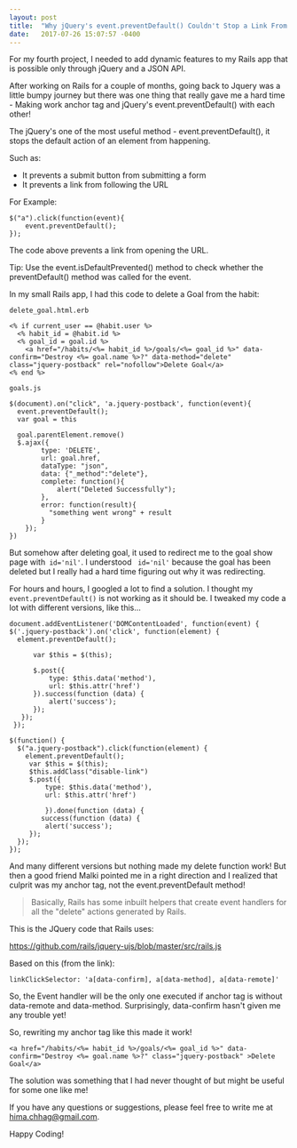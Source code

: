 ```yaml
---
layout: post
title:  "Why jQuery's event.preventDefault() Couldn't Stop a Link From To Redirect?"
date:   2017-07-26 15:07:57 -0400
---
```



For my fourth project, I needed to add dynamic features to my Rails app that is possible only through jQuery and a JSON API.

After working on Rails for a couple of months, going back to Jquery was a little bumpy journey but there was one thing that really gave me a hard time - Making work anchor tag and jQuery's event.preventDefault() with each other!


The jQuery's one of the most useful method - event.preventDefault(), it stops the default action of an element from happening.

Such as: 

* It prevents a submit button from submitting a form
* It prevents a link from following the URL

For Example:

```
$("a").click(function(event){
    event.preventDefault();
});
```

The code above prevents a link from opening the URL.



Tip: Use the event.isDefaultPrevented() method to check whether the preventDefault() method was called for the event.

 
In my small Rails app, I had this code to delete a Goal from the habit:

```
delete_goal.html.erb

<% if current_user == @habit.user %>
  <% habit_id = @habit.id %>
  <% goal_id = goal.id %>
    <a href="/habits/<%= habit_id %>/goals/<%= goal_id %>" data-confirm="Destroy <%= goal.name %>?" data-method="delete" class="jquery-postback" rel="nofollow">Delete Goal</a>
<% end %>
```

```
goals.js

$(document).on("click", 'a.jquery-postback', function(event){
  event.preventDefault();
  var goal = this

  goal.parentElement.remove()
  $.ajax({
        type: 'DELETE',
        url: goal.href,
        dataType: "json",
        data: {"_method":"delete"},
        complete: function(){
            alert("Deleted Successfully");
        },
        error: function(result){
          "something went wrong" + result
        }
    });
})
```
 
But somehow after deleting goal, it used to redirect me to the goal show page with` id='nil'`. I understood ` id='nil'` because the goal has been deleted but I really had a hard time figuring out why it was redirecting.

For hours and hours, I googled a lot to find a solution. I thought my `event.preventDefault()` is not working as it should be. I tweaked my code a lot with different versions, like this...


```
document.addEventListener('DOMContentLoaded', function(event) { $('.jquery-postback').on('click', function(element) {
  element.preventDefault();

      var $this = $(this);

      $.post({
          type: $this.data('method'),
          url: $this.attr('href')
      }).success(function (data) {
          alert('success');
      });
   });
 });

$(function() {
  $("a.jquery-postback").click(function(element) {
    element.preventDefault();
     var $this = $(this);
     $this.addClass("disable-link")
     $.post({
         type: $this.data('method'),
         url: $this.attr('href')
    
         }).done(function (data) {
        success(function (data) {
         alert('success');
     });
  });
});
```

And many different versions but nothing made my delete function work! But then a good friend Malki pointed me in a right direction and I realized that culprit was my anchor tag, not the event.preventDefault method!

> Basically, Rails has some inbuilt helpers that create event handlers for all the "delete" actions generated by Rails.
> 

This is the JQuery code that Rails uses:

https://github.com/rails/jquery-ujs/blob/master/src/rails.js

Based on this (from the link):

```
linkClickSelector: 'a[data-confirm], a[data-method], a[data-remote]'
```

So, the Event handler will be the only one executed if anchor tag is without data-remote and data-method. Surprisingly, data-confirm hasn't given me any trouble yet!

So, rewriting my anchor tag like this made it work!

`<a href="/habits/<%= habit_id %>/goals/<%= goal_id %>" data-confirm="Destroy <%= goal.name %>?" class="jquery-postback" >Delete Goal</a>`


The solution was something that I had never thought of but might be useful for some one like me!

If you have any questions or suggestions, please feel free to write me at hima.chhag@gmail.com.

Happy Coding!
